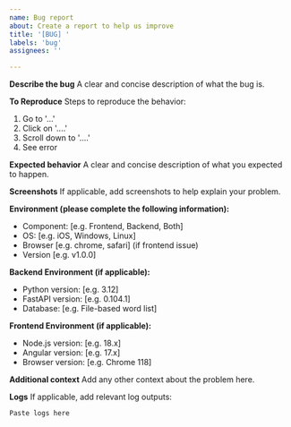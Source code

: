 ```yaml
---
name: Bug report
about: Create a report to help us improve
title: '[BUG] '
labels: 'bug'
assignees: ''

---
```


**Describe the bug**
A clear and concise description of what the bug is.

**To Reproduce**
Steps to reproduce the behavior:
1. Go to '...'
2. Click on '....'
3. Scroll down to '....'
4. See error

**Expected behavior**
A clear and concise description of what you expected to happen.

**Screenshots**
If applicable, add screenshots to help explain your problem.

**Environment (please complete the following information):**
 - Component: [e.g. Frontend, Backend, Both]
 - OS: [e.g. iOS, Windows, Linux]
 - Browser [e.g. chrome, safari] (if frontend issue)
 - Version [e.g. v1.0.0]

**Backend Environment (if applicable):**
 - Python version: [e.g. 3.12]
 - FastAPI version: [e.g. 0.104.1]
 - Database: [e.g. File-based word list]

**Frontend Environment (if applicable):**
 - Node.js version: [e.g. 18.x]
 - Angular version: [e.g. 17.x]
 - Browser version: [e.g. Chrome 118]

**Additional context**
Add any other context about the problem here.

**Logs**
If applicable, add relevant log outputs:
```
Paste logs here
```
